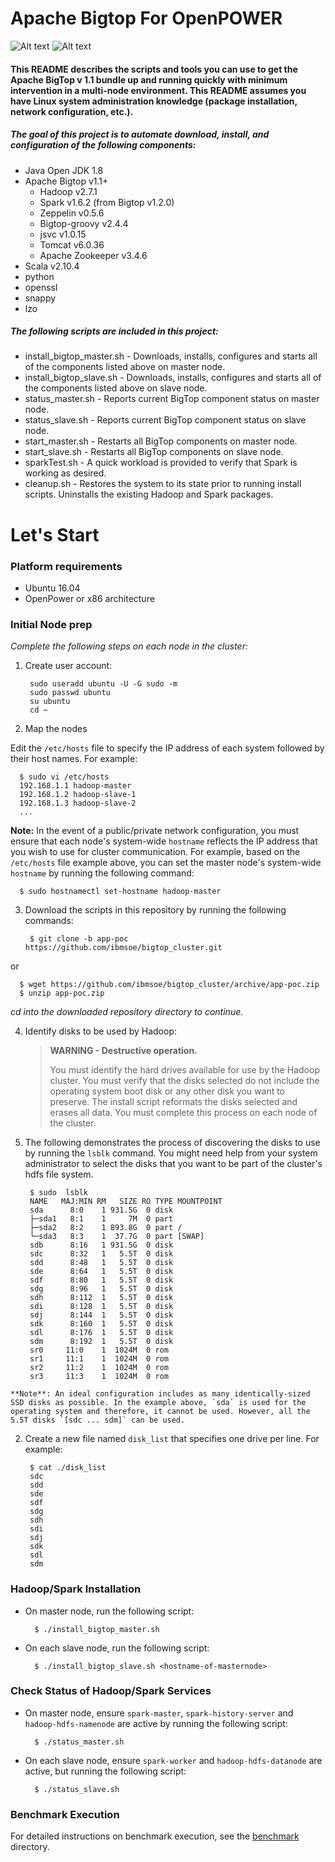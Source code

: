 # Apache Bigtop For OpenPOWER

![Alt text](http://www.scientificcomputing.com/sites/scientificcomputing.com/files/openpower_foundation_ml.jpg)
![Alt text](https://cwiki.apache.org/confluence/download/thumbnails/27850921/pb-bigtop.png?version=1&modificationDate=1413827725000&api=v2)
#### This README describes the scripts and tools you can use to get the Apache BigTop v 1.1 bundle up and running quickly with minimum intervention in a multi-node environment.  This README assumes you have Linux system administration knowledge (package installation, network configuration, etc.).
##### The goal of this project is to automate download, install, and configuration of the following components:
- Java Open JDK 1.8 
- Apache Bigtop  v1.1+ 
  * Hadoop  v2.7.1
  * Spark  v1.6.2 (from Bigtop v1.2.0)
  * Zeppelin  v0.5.6
  * Bigtop-groovy  v2.4.4
  * jsvc  v1.0.15
  * Tomcat  v6.0.36
  * Apache Zookeeper  v3.4.6
- Scala  v2.10.4
- python
- openssl
- snappy
- lzo

##### The following scripts are included in this project:
- install_bigtop_master.sh - Downloads, installs, configures and starts all of the components listed above on master node.
- install_bigtop_slave.sh - Downloads, installs, configures and starts all of the components listed above on slave node.
- status_master.sh - Reports current BigTop component status on master node.
- status_slave.sh - Reports current BigTop component status on slave node.
- start_master.sh - Restarts all BigTop components on master node.
- start_slave.sh - Restarts all BigTop components on slave node.
- sparkTest.sh - A quick workload is provided to verify that Spark is working as desired.
- cleanup.sh - Restores the system to its state prior to running install scripts. Uninstalls the existing Hadoop and Spark packages.

# Let's Start 
### Platform requirements 
- Ubuntu 16.04
- OpenPower or x86 architecture 

### Initial Node prep

*Complete the following steps on each node in the cluster:*

1. Create user account:

        sudo useradd ubuntu -U -G sudo -m
        sudo passwd ubuntu
        su ubuntu
        cd ~

2. Map the nodes

  Edit the `/etc/hosts` file to specify the IP address of each system followed by their host names. For example:

      $ sudo vi /etc/hosts
      192.168.1.1 hadoop-master 
      192.168.1.2 hadoop-slave-1 
      192.168.1.3 hadoop-slave-2
      ...

  **Note:** In the event of a public/private network configuration, you must ensure that each node's system-wide `hostname` reflects the IP address that you wish to use for cluster communication. For example, based on the `/etc/hosts` file example above, you can set the master node's system-wide `hostname` by running the following command:
    
      $ sudo hostnamectl set-hostname hadoop-master

3. Download the scripts in this repository by running the following commands:

        $ git clone -b app-poc https://github.com/ibmsoe/bigtop_cluster.git

  or

      $ wget https://github.com/ibmsoe/bigtop_cluster/archive/app-poc.zip
      $ unzip app-poc.zip

  *cd into the downloaded repository directory to continue.*

4. Identify disks to be used by Hadoop:

      >**WARNING - Destructive operation.**
      >
      >You must identify the hard drives available for use by the Hadoop cluster. You must verify that the disks selected 
      >do not include the operating system boot disk or any other disk you want to preserve.
      >The install script reformats the disks selected and erases all data. 
      >You must complete this process on each node of the cluster.

  1. The following demonstrates the process of discovering the disks to use by running the `lsblk` command.
  You might need help from your system administrator to select the disks that you want to be part of the cluster's hdfs
  file system.

          $ sudo  lsblk
          NAME   MAJ:MIN RM   SIZE RO TYPE MOUNTPOINT
          sda      8:0    1 931.5G  0 disk 
          ├─sda1   8:1    1     7M  0 part 
          ├─sda2   8:2    1 893.8G  0 part /
          └─sda3   8:3    1  37.7G  0 part [SWAP]
          sdb      8:16   1 931.5G  0 disk 
          sdc      8:32   1   5.5T  0 disk 
          sdd      8:48   1   5.5T  0 disk 
          sde      8:64   1   5.5T  0 disk 
          sdf      8:80   1   5.5T  0 disk 
          sdg      8:96   1   5.5T  0 disk 
          sdh      8:112  1   5.5T  0 disk 
          sdi      8:128  1   5.5T  0 disk 
          sdj      8:144  1   5.5T  0 disk 
          sdk      8:160  1   5.5T  0 disk 
          sdl      8:176  1   5.5T  0 disk 
          sdm      8:192  1   5.5T  0 disk 
          sr0     11:0    1  1024M  0 rom  
          sr1     11:1    1  1024M  0 rom  
          sr2     11:2    1  1024M  0 rom  
          sr3     11:3    1  1024M  0 rom  

    **Note**: An ideal configuration includes as many identically-sized SSD disks as possible. In the example above, `sda` is used for the operating system and therefore, it cannot be used. However, all the 5.5T disks `[sdc ... sdm]` can be used.

  2. Create a new file named `disk_list` that specifies one drive per line. For example:

          $ cat ./disk_list
          sdc
          sdd
          sde
          sdf
          sdg
          sdh
          sdi
          sdj
          sdk
          sdl
          sdm

### Hadoop/Spark Installation

- On master node, run the following script:

        $ ./install_bigtop_master.sh

- On each slave node, run the following script:

        $ ./install_bigtop_slave.sh <hostname-of-masternode>

### Check Status of Hadoop/Spark Services

- On master node, ensure `spark-master`, `spark-history-server` and `hadoop-hdfs-namenode` are active by running the following script:

        $ ./status_master.sh

- On each slave node, ensure `spark-worker` and `hadoop-hdfs-datanode` are active, but running the following script:

        $ ./status_slave.sh

### Benchmark Execution

For detailed instructions on benchmark execution, see the [benchmark](benchmark) directory.
